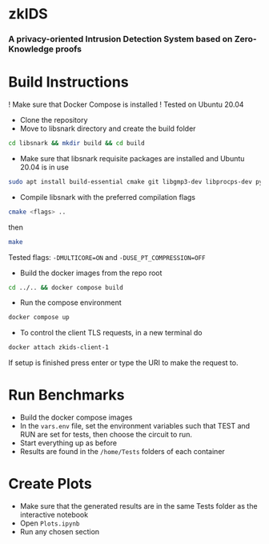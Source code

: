 # zkIDS
### A privacy-oriented Intrusion Detection System based on Zero-Knowledge proofs
# Build Instructions
! Make sure that Docker Compose is installed
! Tested on Ubuntu 20.04
- Clone the repository
- Move to libsnark directory and create the build folder 
```bash
cd libsnark && mkdir build && cd build
```
- Make sure that libsnark requisite packages are installed and Ubuntu 20.04 is in use  
```bash
sudo apt install build-essential cmake git libgmp3-dev libprocps-dev python3-markdown libboost-program-options-dev libssl-dev python3 pkg-config
```
- Compile libsnark with the preferred compilation flags
```bash
cmake <flags> ..
```
then 
```bash
make
``` 
Tested flags: ```-DMULTICORE=ON``` and ```-DUSE_PT_COMPRESSION=OFF```

- Build the docker images from the repo root
```bash
cd ../.. && docker compose build
```
- Run the compose environment
```bash
docker compose up
```
- To control the client TLS requests, in a new terminal do 
```bash
docker attach zkids-client-1
```
If setup is finished press enter or type the URI to make the request to.
  
# Run Benchmarks
- Build the docker compose images
- In the ```vars.env``` file, set the environment variables such that TEST and RUN are set for tests, then choose the circuit to run.
- Start everything up as before
- Results are found in the ```/home/Tests``` folders of each container
# Create Plots
- Make sure that the generated results are in the same Tests folder as the interactive notebook 
- Open ```Plots.ipynb```
- Run any chosen section
